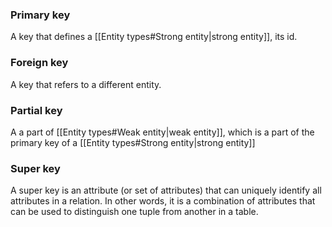 ### Primary key
A key that defines a [[Entity types#Strong entity|strong entity]], its id.
### Foreign key
A key that refers to a different entity.
### Partial key
A a part of [[Entity types#Weak entity|weak entity]], which is a part of the primary key of a [[Entity types#Strong entity|strong entity]]
### Super key
A super key is an attribute (or set of attributes) that can uniquely identify all attributes in a relation. In other words, it is a combination of attributes that can be used to distinguish one tuple from another in a table. 
